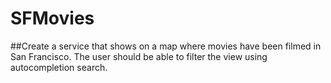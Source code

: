 # SFMovies
##Create a service that shows on a map where movies have been filmed in San Francisco. The
  user should be able to filter the view using autocompletion search.

